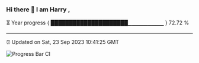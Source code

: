 ### Hi there 👋 I am Harry , 

⏳ Year progress { █████████████████████▁▁▁▁▁▁▁▁▁ } 72.72 %

---

⏰ Updated on Sat, 23 Sep 2023 10:41:25 GMT

![Progress Bar CI](https://github.com/duykhang68/duykhang68/workflows/Progress%20Bar%20CI/badge.svg)
